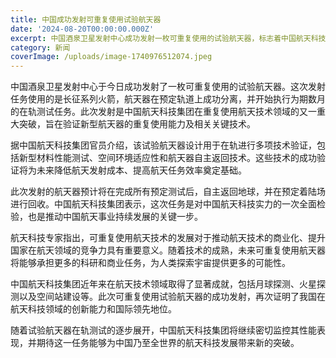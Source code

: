 ```yaml
---
title: 中国成功发射可重复使用试验航天器
date: '2024-08-20T00:00:00.000Z'
excerpt: 中国酒泉卫星发射中心成功发射一枚可重复使用的试验航天器，标志着中国航天科技在重复使用技术方面取得重大进展。
category: 新闻
coverImage: /uploads/image-1740976512074.jpeg
---
```

中国酒泉卫星发射中心于今日成功发射了一枚可重复使用的试验航天器。这次发射任务使用的是长征系列火箭，航天器在预定轨道上成功分离，并开始执行为期数月的在轨测试任务。此次发射是中国航天科技集团在重复使用航天技术领域的又一重大突破，旨在验证新型航天器的重复使用能力及相关关键技术。

据中国航天科技集团官员介绍，该试验航天器设计用于在轨进行多项技术验证，包括新型材料性能测试、空间环境适应性和航天器自主返回技术。这些技术的成功验证将为未来降低航天发射成本、提高航天任务效率奠定基础。

此次发射的航天器预计将在完成所有预定测试后，自主返回地球，并在预定着陆场进行回收。中国航天科技集团表示，这次任务是对中国航天科技实力的一次全面检验，也是推动中国航天事业持续发展的关键一步。

航天科技专家指出，可重复使用航天技术的发展对于推动航天技术的商业化、提升国家在航天领域的竞争力具有重要意义。随着技术的成熟，未来可重复使用航天器将能够承担更多的科研和商业任务，为人类探索宇宙提供更多的可能性。

中国航天科技集团近年来在航天技术领域取得了显著成就，包括月球探测、火星探测以及空间站建设等。此次可重复使用试验航天器的成功发射，再次证明了我国在航天科技领域的创新能力和国际领先地位。

随着试验航天器在轨测试的逐步展开，中国航天科技集团将继续密切监控其性能表现，并期待这一任务能够为中国乃至全世界的航天科技发展带来新的突破。

